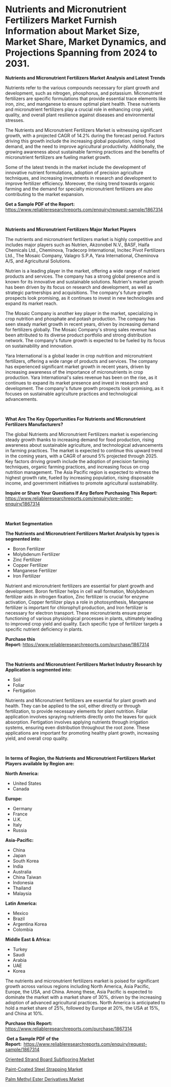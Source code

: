 <p><h1>Nutrients and Micronutrient Fertilizers Market Furnish Information about Market Size, Market Share, Market Dynamics, and Projections Spanning from 2024 to 2031.</h1></p><p><strong>Nutrients and Micronutrient Fertilizers Market Analysis and Latest Trends</strong></p>
<p><p>Nutrients refer to the various compounds necessary for plant growth and development, such as nitrogen, phosphorus, and potassium. Micronutrient fertilizers are specific formulations that provide essential trace elements like iron, zinc, and manganese to ensure optimal plant health. These nutrients and micronutrient fertilizers play a crucial role in enhancing crop yield, quality, and overall plant resilience against diseases and environmental stresses.</p><p>The Nutrients and Micronutrient Fertilizers Market is witnessing significant growth, with a projected CAGR of 14.2% during the forecast period. Factors driving this growth include the increasing global population, rising food demand, and the need to improve agricultural productivity. Additionally, the growing awareness about sustainable farming practices and the benefits of micronutrient fertilizers are fueling market growth.</p><p>Some of the latest trends in the market include the development of innovative nutrient formulations, adoption of precision agriculture techniques, and increasing investments in research and development to improve fertilizer efficiency. Moreover, the rising trend towards organic farming and the demand for specialty micronutrient fertilizers are also contributing to the market expansion.</p></p>
<p><strong>Get a Sample PDF of the Report:&nbsp;</strong> <a href="https://www.reliableresearchreports.com/enquiry/request-sample/1867314">https://www.reliableresearchreports.com/enquiry/request-sample/1867314</a></p>
<p>&nbsp;</p>
<p><strong>Nutrients and Micronutrient Fertilizers Major Market Players</strong></p>
<p><p>The nutrients and micronutrient fertilizers market is highly competitive and includes major players such as Nutrien, Akzonobel N.V., BASF, Haifa Chemicals Ltd., Cheminova, Tradecorp International, Incitec Pivot Fertilizers Ltd., The Mosaic Company, Valagro S.P.A, Yara International, Cheminova A/S, and Agricultural Solutions.</p><p>Nutrien is a leading player in the market, offering a wide range of nutrient products and services. The company has a strong global presence and is known for its innovative and sustainable solutions. Nutrien's market growth has been driven by its focus on research and development, as well as strategic partnerships and acquisitions. The company's future growth prospects look promising, as it continues to invest in new technologies and expand its market reach.</p><p>The Mosaic Company is another key player in the market, specializing in crop nutrition and phosphate and potash production. The company has seen steady market growth in recent years, driven by increasing demand for fertilizers globally. The Mosaic Company's strong sales revenue has been attributed to its diverse product portfolio and strong distribution network. The company's future growth is expected to be fueled by its focus on sustainability and innovation.</p><p>Yara International is a global leader in crop nutrition and micronutrient fertilizers, offering a wide range of products and services. The company has experienced significant market growth in recent years, driven by increasing awareness of the importance of micronutrients in crop production. Yara International's sales revenue has been on the rise, as it continues to expand its market presence and invest in research and development. The company's future growth prospects look promising, as it focuses on sustainable agriculture practices and technological advancements.</p></p>
<p>&nbsp;</p>
<p><strong>What Are The Key Opportunities For Nutrients and Micronutrient Fertilizers Manufacturers?</strong></p>
<p><p>The global Nutrients and Micronutrient Fertilizers market is experiencing steady growth thanks to increasing demand for food production, rising awareness about sustainable agriculture, and technological advancements in farming practices. The market is expected to continue this upward trend in the coming years, with a CAGR of around 5% projected through 2025. Key factors driving growth include the adoption of precision farming techniques, organic farming practices, and increasing focus on crop nutrition management. The Asia Pacific region is expected to witness the highest growth rate, fueled by increasing population, rising disposable income, and government initiatives to promote agricultural sustainability.</p></p>
<p><strong>Inquire or Share Your Questions If Any Before Purchasing This Report:</strong> <a href="https://www.reliableresearchreports.com/enquiry/pre-order-enquiry/1867314">https://www.reliableresearchreports.com/enquiry/pre-order-enquiry/1867314</a></p>
<p>&nbsp;</p>
<p><strong>Market Segmentation</strong></p>
<p><strong>The Nutrients and Micronutrient Fertilizers Market Analysis by types is segmented into:</strong></p>
<p><ul><li>Boron Fertilizer</li><li>Molybdenum Fertilizer</li><li>Zinc Fertilizer</li><li>Copper Fertilizer</li><li>Manganese Fertilizer</li><li>Iron Fertilizer</li></ul></p>
<p><p>Nutrient and micronutrient fertilizers are essential for plant growth and development. Boron fertilizer helps in cell wall formation, Molybdenum fertilizer aids in nitrogen fixation, Zinc fertilizer is crucial for enzyme activation, Copper fertilizer plays a role in photosynthesis, Manganese fertilizer is important for chlorophyll production, and Iron fertilizer is necessary for electron transport. These micronutrients ensure proper functioning of various physiological processes in plants, ultimately leading to improved crop yield and quality. Each specific type of fertilizer targets a specific nutrient deficiency in plants.</p></p>
<p><strong>Purchase this Report:&nbsp;</strong><a href="https://www.reliableresearchreports.com/purchase/1867314">https://www.reliableresearchreports.com/purchase/1867314</a></p>
<p>&nbsp;</p>
<p><strong>The Nutrients and Micronutrient Fertilizers Market Industry Research by Application is segmented into:</strong></p>
<p><ul><li>Soil</li><li>Foliar</li><li>Fertigation</li></ul></p>
<p><p>Nutrients and Micronutrient fertilizers are essential for plant growth and health. They can be applied to the soil, either directly or through fertilization, to provide necessary elements for plant nutrition. Foliar application involves spraying nutrients directly onto the leaves for quick absorption. Fertigation involves applying nutrients through irrigation systems, ensuring even distribution throughout the root zone. These applications are important for promoting healthy plant growth, increasing yield, and overall crop quality.</p></p>
<p>&nbsp;</p>
<p><strong>In terms of Region, the Nutrients and Micronutrient Fertilizers Market Players available by Region are:</strong></p>
<p>
    <p> <strong> North America: </strong>
        <ul>
            <li>United States</li>
            <li>Canada</li>
        </ul>
        </p> 
    <p> <strong> Europe: </strong>
        <ul>
            <li>Germany</li>
            <li>France</li>
            <li>U.K.</li>
            <li>Italy</li>
            <li>Russia</li>
        </ul>
        </p> 
    <p> <strong> Asia-Pacific: </strong>
        <ul>
            <li>China</li>
            <li>Japan</li>
            <li>South Korea</li>
            <li>India</li>
            <li>Australia</li>
            <li>China Taiwan</li>
            <li>Indonesia</li>
            <li>Thailand</li>
            <li>Malaysia</li>
        </ul>
        </p> 
    <p> <strong> Latin America: </strong>
        <ul>
            <li>Mexico</li>
            <li>Brazil</li>
            <li>Argentina Korea</li>
            <li>Colombia</li>
        </ul>
        </p> 
    <p> <strong> Middle East & Africa: </strong>
        <ul>
            <li>Turkey</li>
            <li>Saudi</li>
            <li>Arabia</li>
            <li>UAE</li>
            <li>Korea</li>
        </ul>
    </p>
    </p>
<p><p>The nutrients and micronutrient fertilizers market is poised for significant growth across various regions including North America, Asia Pacific, Europe, the USA, and China. Among these, Asia Pacific is expected to dominate the market with a market share of 30%, driven by the increasing adoption of advanced agricultural practices. North America is anticipated to hold a market share of 25%, followed by Europe at 20%, the USA at 15%, and China at 10%.</p></p>
<p><strong>Purchase this Report: </strong><a href="https://www.reliableresearchreports.com/purchase/1867314">https://www.reliableresearchreports.com/purchase/1867314</a></p>
<p>&nbsp;<strong>Get a Sample PDF of the Report:&nbsp;&nbsp;</strong><a href="https://www.reliableresearchreports.com/enquiry/request-sample/1867314">https://www.reliableresearchreports.com/enquiry/request-sample/1867314</a></p>
<p><strong></strong></p>
<p><p><a href="https://view.publitas.com/reportprime-1/global-oriented-strand-board-subflooring-market-size-and-market-trends-insights-and-projections-from-2024-to-2031/">Oriented Strand Board Subflooring Market</a></p><p><a href="https://view.publitas.com/reportprime-1/paint-coated-steel-strapping-market-size-share-trends-analysis-report-by-application-regional-outlook-competitive-strategies-and-segment-forecasts-2024-2031/">Paint-Coated Steel Strapping Market</a></p><p><a href="https://view.publitas.com/reportprime-1/palm-methyl-ester-derivatives-market-size-market-share-and-global-market-analysis-report-2024-2031/">Palm Methyl Ester Derivatives Market</a></p></p>
